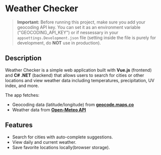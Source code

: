 # Weather Checker

> **Important:** Before running this project, make sure you add your geocoding API key.
> You can set it as an environment variable ("GEOCODING_API_KEY") or if nessessary in your `appsettings.Development.json` file (setting inside the file is purely for development, do **NOT** use in production).

## Description

Weather Checker is a simple web application built with **Vue.js** (frontend) and **C# .NET** (backend) that allows users to search for cities or other locations and view weather data including temperatures, precipitation, UV index, and more.

The app fetches:
- Geocoding data (latitude/longitude) from **[geocode.maps.co](https://geocode.maps.co)**
- Weather data from **[Open-Meteo API](https://open-meteo.com/en/docs)**

## Features

- Search for cities with auto-complete suggestions.
- View daily and current weather.
- Save favorite locations locally(browser storage).
